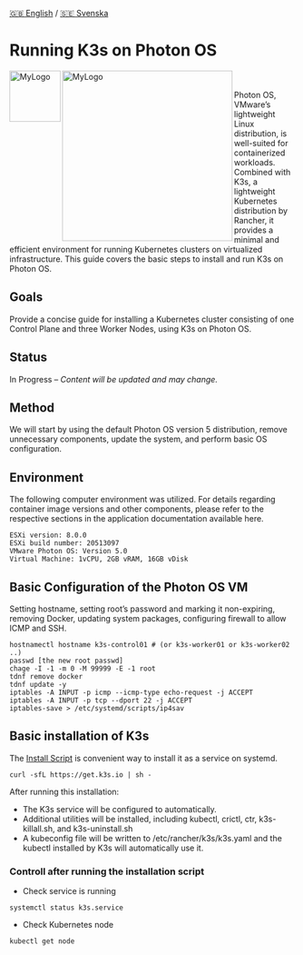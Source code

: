 [🇬🇧 English](README.md) / [🇸🇪 Svenska](README_se.md) 

# Running K3s on Photon OS
<img width="90" alt="MyLogo" src="https://landscape.cncf.io/logos/6fc4d4394f933b66196684183a6d138a3a8fc83d8d4f711028a80cba81c10397.svg" align=left>
<img width="300" alt="MyLogo" src="https://camo.githubusercontent.com/c3b195e8681e9f3591ca53deb95b021cd98ec95811ff705cde2427959615a9e0/687474703a2f2f73746f726167652e676f6f676c65617069732e636f6d2f70726f6a6563742d70686f746f6e2f766d772d6c6f676f2d70686f746f6e2e737667" align=left>

<br>
<br>
Photon OS, VMware’s lightweight Linux distribution, is well-suited for containerized workloads. Combined with K3s, a lightweight Kubernetes distribution by Rancher, it provides a minimal and efficient environment for running Kubernetes clusters on virtualized infrastructure. This guide covers the basic steps to install and run K3s on Photon OS.

## Goals
Provide a concise guide for installing a Kubernetes cluster consisting of one Control Plane and three Worker Nodes, using K3s on Photon OS.

## Status
In Progress – _Content will be updated and may change._

## Method
We will start by using the default Photon OS version 5 distribution, remove unnecessary components, update the system, and perform basic OS configuration.

## Environment
The following computer environment was utilized. For details regarding container image versions and other components, please refer to the respective sections in the application documentation available here.
```
ESXi version: 8.0.0
ESXi build number: 20513097
VMware Photon OS: Version 5.0
Virtual Machine: 1vCPU, 2GB vRAM, 16GB vDisk
```

## Basic Configuration of the Photon OS VM
Setting hostname, setting root’s password and marking it non-expiring, removing Docker, updating system packages, configuring firewall to allow ICMP and SSH.
```
hostnamectl hostname k3s-control01 # (or k3s-worker01 or k3s-worker02 ..)                                                             
passwd [the new root passwd]
chage -I -1 -m 0 -M 99999 -E -1 root
tdnf remove docker
tdnf update -y
iptables -A INPUT -p icmp --icmp-type echo-request -j ACCEPT
iptables -A INPUT -p tcp --dport 22 -j ACCEPT
iptables-save > /etc/systemd/scripts/ip4sav
```

## Basic installation of K3s
The [Install Script](https://docs.k3s.io/quick-start#install-script) is convenient way to install it as a service on systemd. 
```
curl -sfL https://get.k3s.io | sh -
```
After running this installation:
* The K3s service will be configured to automatically.
* Additional utilities will be installed, including kubectl, crictl, ctr, k3s-killall.sh, and k3s-uninstall.sh
* A kubeconfig file will be written to /etc/rancher/k3s/k3s.yaml and the kubectl installed by K3s will automatically use it.

### Controll after running the installation script
* Check service is running
```
systemctl status k3s.service
```
* Check Kubernetes node
```
kubectl get node
```
